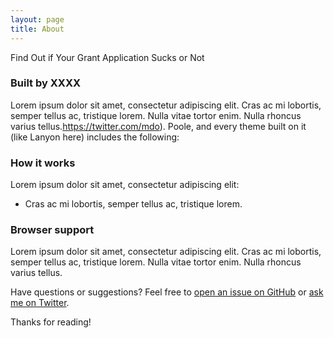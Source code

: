 ```yaml
---
layout: page
title: About
---
```


Find Out if Your Grant Application Sucks or Not

### Built by XXXX

Lorem ipsum dolor sit amet, consectetur adipiscing elit. Cras ac mi lobortis, semper tellus ac, tristique lorem. Nulla vitae tortor enim. Nulla rhoncus varius tellus.https://twitter.com/mdo). Poole, and every theme built on it (like Lanyon here) includes the following:


### How it works

Lorem ipsum dolor sit amet, consectetur adipiscing elit:

* Cras ac mi lobortis, semper tellus ac, tristique lorem.



### Browser support

Lorem ipsum dolor sit amet, consectetur adipiscing elit. Cras ac mi lobortis, semper tellus ac, tristique lorem. Nulla vitae tortor enim. Nulla rhoncus varius tellus.



Have questions or suggestions? Feel free to [open an issue on GitHub](https://github.com/poole/issues/new) or [ask me on Twitter](https://twitter.com/mdo).

Thanks for reading!
